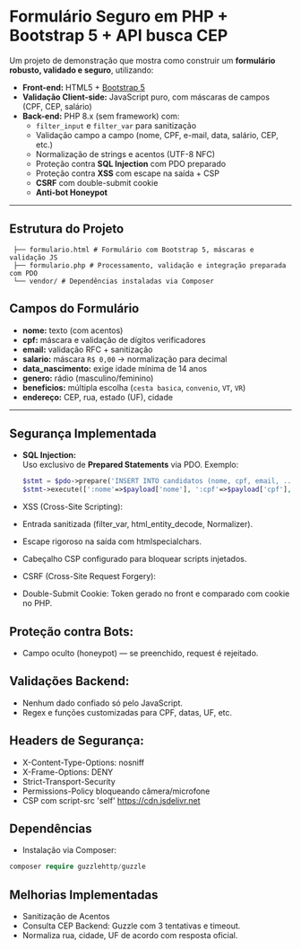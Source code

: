# Formulário Seguro em PHP + Bootstrap 5 + API busca CEP

Um projeto de demonstração que mostra como construir um **formulário robusto, validado e seguro**, utilizando:

- **Front-end:** HTML5 + [Bootstrap 5](https://getbootstrap.com/)
- **Validação Client-side:** JavaScript puro, com máscaras de campos (CPF, CEP, salário)
- **Back-end:** PHP 8.x (sem framework) com:
  - `filter_input` e `filter_var` para sanitização
  - Validação campo a campo (nome, CPF, e-mail, data, salário, CEP, etc.)
  - Normalização de strings e acentos (UTF-8 NFC)
  - Proteção contra **SQL Injection** com PDO preparado
  - Proteção contra **XSS** com escape na saída + CSP
  - **CSRF** com double-submit cookie
  - **Anti-bot Honeypot**  

---
## Estrutura do Projeto
```pag
 ├── formulario.html # Formulário com Bootstrap 5, máscaras e validação JS
 ├── formulario.php # Processamento, validação e integração preparada com PDO
 └── vendor/ # Dependências instaladas via Composer
```
## Campos do Formulário

- **nome:** texto (com acentos)
- **cpf:** máscara e validação de dígitos verificadores
- **email:** validação RFC + sanitização
- **salario:** máscara `R$ 0,00` → normalização para decimal
- **data_nascimento:** exige idade mínima de 14 anos
- **genero:** rádio (masculino/feminino)
- **beneficios:** múltipla escolha (`cesta basica`, `convenio`, `VT`, `VR`)
- **endereço:** CEP, rua, estado (UF), cidade

---

## Segurança Implementada

- **SQL Injection:**  
  Uso exclusivo de **Prepared Statements** via PDO. Exemplo:

  ```php
  $stmt = $pdo->prepare('INSERT INTO candidatos (nome, cpf, email, ...) VALUES (:nome, :cpf, :email, ...)');
  $stmt->execute([':nome'=>$payload['nome'], ':cpf'=>$payload['cpf'], ...]);

- XSS (Cross-Site Scripting):
- Entrada sanitizada (filter_var, html_entity_decode, Normalizer).
- Escape rigoroso na saída com htmlspecialchars.
- Cabeçalho CSP configurado para bloquear scripts injetados.
- CSRF (Cross-Site Request Forgery):
- Double-Submit Cookie: Token gerado no front e comparado com cookie no PHP.

## Proteção contra Bots:
- Campo oculto (honeypot) — se preenchido, request é rejeitado.

## Validações Backend:
- Nenhum dado confiado só pelo JavaScript.
- Regex e funções customizadas para CPF, datas, UF, etc.

## Headers de Segurança:
- X-Content-Type-Options: nosniff
- X-Frame-Options: DENY
- Strict-Transport-Security
- Permissions-Policy bloqueando câmera/microfone
- CSP com script-src 'self' https://cdn.jsdelivr.net 

## Dependências
- Instalação via Composer:
```php
composer require guzzlehttp/guzzle
 ```

## Melhorias Implementadas

- Sanitização de Acentos
- Consulta CEP Backend: Guzzle com 3 tentativas e timeout.
- Normaliza rua, cidade, UF de acordo com resposta oficial.
